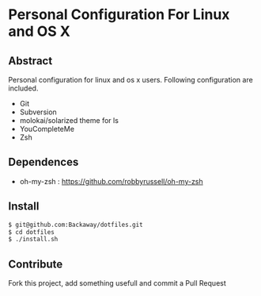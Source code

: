 # Personal Configuration For Linux and OS X

## Abstract

Personal configuration for linux and os x users. Following configuration are included.

- Git
- Subversion
- molokai/solarized theme for ls
- YouCompleteMe
- Zsh

## Dependences

- oh-my-zsh : https://github.com/robbyrussell/oh-my-zsh

## Install

```sh
$ git@github.com:Backaway/dotfiles.git
$ cd dotfiles
$ ./install.sh
```

## Contribute

Fork this project, add something usefull and commit a Pull Request
